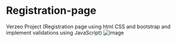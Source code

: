 # Registration-page
 Verzeo Project (Registration page using html CSS and bootstrap and implement validations using JavaScript)
![image](https://user-images.githubusercontent.com/92010456/229357295-f809f684-915b-4adf-9663-235dc0819e15.png)
